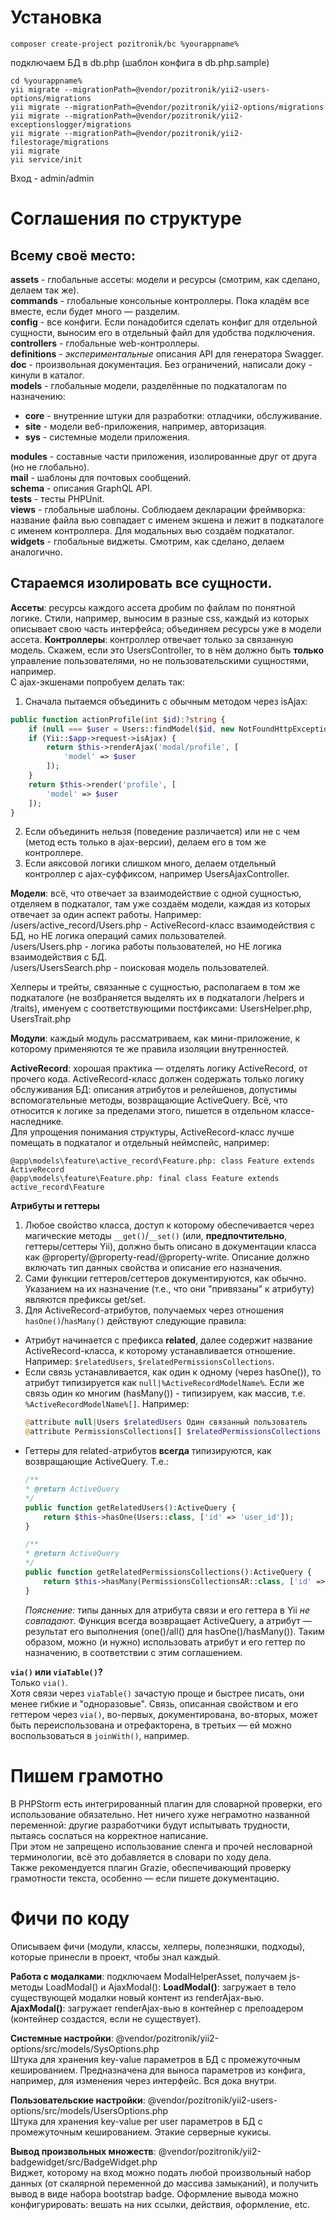 # Установка
~~~
composer create-project pozitronik/bc %yourappname%
~~~
подключаем БД в db.php (шаблон конфига в db.php.sample)
~~~
cd %yourappname%
yii migrate --migrationPath=@vendor/pozitronik/yii2-users-options/migrations
yii migrate --migrationPath=@vendor/pozitronik/yii2-options/migrations
yii migrate --migrationPath=@vendor/pozitronik/yii2-exceptionslogger/migrations
yii migrate --migrationPath=@vendor/pozitronik/yii2-filestorage/migrations
yii migrate
yii service/init
~~~

Вход - admin/admin

# Соглашения по структуре
## Всему своё место:

**assets** - глобальные ассеты: модели и ресурсы (смотрим, как сделано, делаем так же).<br />
**commands** - глобальные консольные контроллеры. Пока кладём все вместе, если будет много — разделим.<br />
**config** - все конфиги. Если понадобится сделать конфиг для отдельной сущности, выносим его в отдельный файл для удобства подключения.<br />
**controllers** - глобальные web-контроллеры.<br />
**definitions** - *экспериментальные* описания API для генератора Swagger.<br />
**doc** - произвольная документация. Без ограничений, написали доку - кинули в каталог.<br />
**models** - глобальные модели, разделённые по подкаталогам по назначению:

*    **core** - внутренние штуки для разработки: отладчики, обслуживание.
*    **site** - модели веб-приложения, например, авторизация.
*    **sys** - системные модели приложения.

**modules** - составные части приложения, изолированные друг от друга (но не глобально).<br />
**mail** - шаблоны для почтовых сообщений.<br />
**schema** - описания GraphQL API.<br />
**tests** - тесты PHPUnit.<br />
**views** - глобальные шаблоны. Соблюдаем декларации фреймворка: название файла вью совпадает с именем экшена и лежит в подкаталоге с именем контроллера. Для модальных вью создаём подкаталог.<br />
**widgets** - глобальные виджеты. Смотрим, как сделано, делаем аналогично.<br />

## Стараемся изолировать все сущности.
**Ассеты**: ресурсы каждого ассета дробим по файлам по понятной логике. Стили, например, выносим в разные css, каждый из которых описывает свою часть интерфейса; объединяем ресурсы уже в модели ассета.
**Контроллеры**: контроллер отвечает только за связанную модель. Скажем, если это UsersController, то в нём должно быть **только** управление пользователями, но не пользовательскими сущностями, например.<br />
С ajax-экшенами попробуем делать так:
1) Сначала пытаемся объединить с обычным методом через isAjax:
```php
public function actionProfile(int $id):?string {
    if (null === $user = Users::findModel($id, new NotFoundHttpException())) return null;
    if (Yii::$app->request->isAjax) {
        return $this->renderAjax('modal/profile', [
            'model' => $user
        ]);
    }
    return $this->render('profile', [
        'model' => $user
    ]);
}
```
2) Если объединить нельзя (поведение различается) или не с чем (метод есть только в ajax-версии), делаем его в том же контроллере.
3) Если аяксовой логики слишком много, делаем отдельный контроллер с ajax-суффиксом, например UsersAjaxController. 

**Модели**: всё, что отвечает за взаимодействие с одной сущностью, отделяем в подкаталог, там уже создаём модели, каждая из которых отвечает за один аспект работы. Например:<br />
/users/active_record/Users.php - ActiveRecord-класс взаимодействия с БД, но НЕ логика операций самих пользователей.<br />
/users/Users.php - логика работы пользователей, но НЕ логика взаимодействия с БД.<br />
/users/UsersSearch.php - поисковая модель пользователей.<br />

Хелперы и трейты, связанные с сущностью, располагаем в том же подкаталоге (не возбраняется выделять их в подкаталоги /helpers и /traits), именуем с соответствующими постфиксами: UsersHelper.php, UsersTrait.php

**Модули**: каждый модуль рассматриваем, как мини-приложение, к которому применяются те же правила изоляции внутренностей.

**ActiveRecord**: хорошая практика — отделять логику ActiveRecord, от прочего кода. ActiveRecord-класс должен содержать только логику обслуживания БД: описания атрибутов и релейшенов, допустимы вспомогательные методы, возвращающие ActiveQuery. Всё, что относится к логике за пределами этого, пишется в отдельном классе-наследнике.<br />
Для упрощения понимания структуры, ActiveRecord-класс лучше помещать в подкаталог и отдельный неймспейс, например:
```
@app\models\feature\active_record\Feature.php: class Feature extends ActiveRecord
@app\models\feature\Feature.php: final class Feature extends active_record\Feature
```

**Атрибуты и геттеры**
1) Любое свойство класса, доступ к которому обеспечивается через магические методы ```__get()```/```__set()``` (или, **предпочтительно**, геттеры/сеттеры Yii), должно быть описано в документации класса как @property/@property-read/@property-write. Описание должно включать тип данных свойства и описание его назначения.
2) Сами функции геттеров/сеттеров документируются, как обычно. Указанием на их назначение (т.е., что они "привязаны" к атрибуту) являются префиксы get/set.
3) Для ActiveRecord-атрибутов, получаемых через отношения ```hasOne()```/```hasMany()``` действуют следующие правила:
- Атрибут начинается с префикса **related**, далее содержит название ActiveRecord-класса, к которому устанавливается отношение. Например: ```$relatedUsers```, ```$relatedPermissionsCollections```.
- Если связь устанавливается, как один к одному (через hasOne()), то атрибут типизируется как ```null|%ActiveRecordModelName%```. Если же связь один ко многим (hasMany()) - типизируем, как массив, т.е. ```%ActiveRecordModelName%[]```. Например:
	```php
	@attribute null|Users $relatedUsers Один связанный пользователь
	@attribute PermissionsCollections[] $relatedPermissionsCollections Множество связанных групп доступа
	```
- Геттеры для related-атрибутов **всегда** типизируются, как возвращающие ActiveQuery. Т.е.:
	```php
	/**
	* @return ActiveQuery
	*/
	public function getRelatedUsers():ActiveQuery {
		return $this->hasOne(Users::class, ['id' => 'user_id']);
	}
	
	/**
	* @return ActiveQuery
	*/
	public function getRelatedPermissionsCollections():ActiveQuery {
		return $this->hasMany(PermissionsCollectionsAR::class, ['id' => 'permission_collection_id'])->via('%relation_to_permission_collections_name%');
	}
	```
	*Пояснение:* типы данных для атрибута связи и его геттера в Yii *не совпадают*. Функция всегда возвращает ActiveQuery, а атрибут — результат его выполнения (one()/all() для hasOne()/hasMany()). Таким образом, можно (и нужно) использовать атрибут и его геттер по назначению, в соответствии с этим соглашением. 
 
**```via()``` или ```viaTable()```?**<br />
Только ```via()```.<br />
Хотя связи через ```viaTable()``` зачастую проще и быстрее писать, они менее гибкие и "одноразовые". Связь, описанная свойством и его геттером через ```via()```, во-первых, документирована, во-вторых, может быть переиспользована и отрефакторена, в третьих — ей можно воспользоваться в ```joinWith()```, например.  

# Пишем грамотно
В PHPStorm есть интегрированный плагин для словарной проверки, его использование обязательно. Нет ничего хуже неграмотно названной переменной: другие разработчики будут испытывать трудности, пытаясь сослаться на корректное написание.<br />
При этом не запрещено использование сленга и прочей несловарной терминологии, всё это добавляется в словари по ходу дела.<br />
Также рекомендуется плагин Grazie, обеспечивающий проверку грамотности текста, особенно — если пишете документацию.

# Фичи по коду
Описываем фичи (модули, классы, хелперы, полезняшки, подходы), которые принесли в проект, чтобы знал каждый.<br />

**Работа с модалками**: подключаем ModalHelperAsset, получаем js-методы LoadModal() и AjaxModal():
**LoadModal()**: загружает в тело существующей модалки новый контент из renderAjax-вью.<br />
**AjaxModal()**: загружает renderAjax-вью в контейнер с прелоадером (контейнер создастся, если не существует).

**Системные настройки**: @vendor/pozitronik/yii2-options/src/models/SysOptions.php<br />
Штука для хранения key-value параметров в БД с промежуточным кешированием. Предназначена для выноса параметров из конфига, например, для изменения через интерфейс. Вся дока внутри.

**Пользовательские настройки**: @vendor/pozitronik/yii2-users-options/src/models/UsersOptions.php<br />
Штука для хранения key-value per user параметров в БД с промежуточным кешированием. Этакие серверные кукисы.

**Вывод произвольных множеств**: @vendor/pozitronik/yii2-badgewidget/src/BadgeWidget.php<br />
Виджет, которому на вход можно подать любой произвольный набор данных (от скалярной переменной до массива замыканий), и получить вывод в виде набора bootstrap badge. Оформление вывода можно конфигурировать: вешать на них ссылки, действия, оформление, etc.